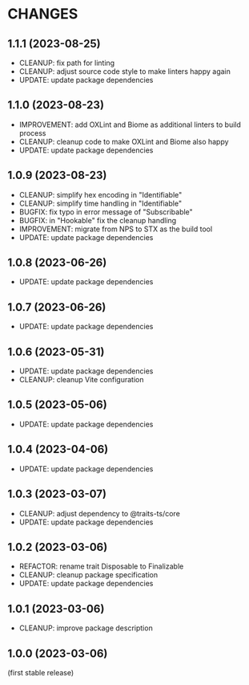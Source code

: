 
CHANGES
=======

1.1.1 (2023-08-25)
------------------

- CLEANUP: fix path for linting
- CLEANUP: adjust source code style to make linters happy again
- UPDATE: update package dependencies

1.1.0 (2023-08-23)
------------------

- IMPROVEMENT: add OXLint and Biome as additional linters to build process
- CLEANUP: cleanup code to make OXLint and Biome also happy
- UPDATE: update package dependencies

1.0.9 (2023-08-23)
------------------

- CLEANUP: simplify hex encoding in "Identifiable"
- CLEANUP: simplify time handling in "Identifiable"
- BUGFIX: fix typo in error message of "Subscribable"
- BUGFIX: in "Hookable" fix the cleanup handling
- IMPROVEMENT: migrate from NPS to STX as the build tool
- UPDATE: update package dependencies

1.0.8 (2023-06-26)
------------------

- UPDATE: update package dependencies

1.0.7 (2023-06-26)
------------------

- UPDATE: update package dependencies

1.0.6 (2023-05-31)
------------------

- UPDATE: update package dependencies
- CLEANUP: cleanup Vite configuration

1.0.5 (2023-05-06)
------------------

- UPDATE: update package dependencies

1.0.4 (2023-04-06)
------------------

- UPDATE: update package dependencies

1.0.3 (2023-03-07)
------------------

- CLEANUP: adjust dependency to @traits-ts/core
- UPDATE: update package dependencies

1.0.2 (2023-03-06)
------------------

- REFACTOR: rename trait Disposable to Finalizable
- CLEANUP: cleanup package specification
- UPDATE: update package dependencies

1.0.1 (2023-03-06)
------------------

- CLEANUP: improve package description

1.0.0 (2023-03-06)
------------------

(first stable release)

